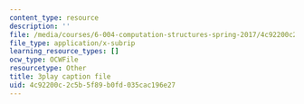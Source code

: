 ```yaml
---
content_type: resource
description: ''
file: /media/courses/6-004-computation-structures-spring-2017/4c92200c2c5b5f89b0fd035cac196e27_tjIFsdM-hBA.vtt
file_type: application/x-subrip
learning_resource_types: []
ocw_type: OCWFile
resourcetype: Other
title: 3play caption file
uid: 4c92200c-2c5b-5f89-b0fd-035cac196e27
---
```

